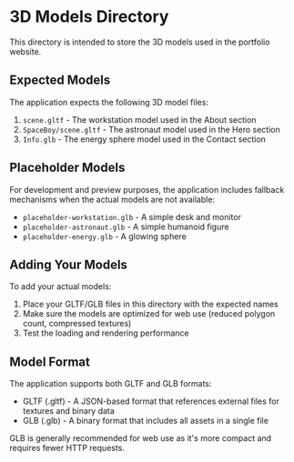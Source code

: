 # 3D Models Directory

This directory is intended to store the 3D models used in the portfolio website.

## Expected Models

The application expects the following 3D model files:

1. `scene.gltf` - The workstation model used in the About section
2. `SpaceBoy/scene.gltf` - The astronaut model used in the Hero section
3. `Info.glb` - The energy sphere model used in the Contact section

## Placeholder Models

For development and preview purposes, the application includes fallback mechanisms when the actual models are not available:

- `placeholder-workstation.glb` - A simple desk and monitor
- `placeholder-astronaut.glb` - A simple humanoid figure
- `placeholder-energy.glb` - A glowing sphere

## Adding Your Models

To add your actual models:

1. Place your GLTF/GLB files in this directory with the expected names
2. Make sure the models are optimized for web use (reduced polygon count, compressed textures)
3. Test the loading and rendering performance

## Model Format

The application supports both GLTF and GLB formats:

- GLTF (.gltf) - A JSON-based format that references external files for textures and binary data
- GLB (.glb) - A binary format that includes all assets in a single file

GLB is generally recommended for web use as it's more compact and requires fewer HTTP requests.
